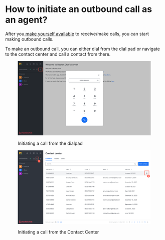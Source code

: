 # How to initiate an outbound call as an agent?

After you[ make yourself available](how-to-make-myself-available-for-accepting-voip-calls.md) to receive/make calls, you can start making outbound calls.

To make an outbound call, you can either dial from the dial pad or navigate to the contact center and call a contact from there.

<figure><img src="../../../.gitbook/assets/Initiating a call from the dialpad.png" alt=""><figcaption><p>Initiating a call from the dialpad</p></figcaption></figure>

<figure><img src="../../../.gitbook/assets/image (3) (2).png" alt=""><figcaption><p>Initiating a call from the Contact Center</p></figcaption></figure>
